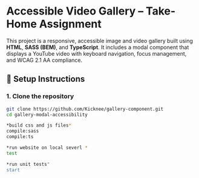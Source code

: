 # Accessible Video Gallery – Take-Home Assignment

This project is a responsive, accessible image and video gallery built using **HTML**, **SASS (BEM)**, and **TypeScript**. It includes a modal component that displays a YouTube video with keyboard navigation, focus management, and WCAG 2.1 AA compliance.

## 🚀 Setup Instructions

### 1. Clone the repository

```bash
git clone https://github.com/Kicknee/gallery-component.git
cd gallery-modal-accessibility

*build css and js files*
compile:sass
compile:ts

*run website on local severl *
test

*run unit tests"
start
```
